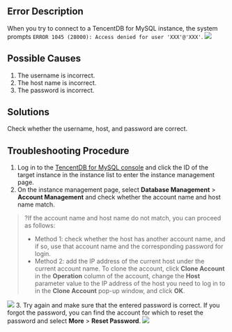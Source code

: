## Error Description
When you try to connect to a TencentDB for MySQL instance, the system prompts `ERROR 1045 (28000): Access denied for user 'XXX'@'XXX'`.
![](https://main.qcloudimg.com/raw/3283ffcec33f4bdf02aa6ed8cf48ea48.png)

## Possible Causes
1. The username is incorrect.
2. The host name is incorrect.
3. The password is incorrect.

## Solutions
Check whether the username, host, and password are correct.

## Troubleshooting Procedure
1. Log in to the [TencentDB for MySQL console](https://console.cloud.tencent.com/cdb) and click the ID of the target instance in the instance list to enter the instance management page.
2. On the instance management page, select **Database Management** > **Account Management** and check whether the account name and host name match.
>?If the account name and host name do not match, you can proceed as follows:
>- Method 1: check whether the host has another account name, and if so, use that account name and the corresponding password for login.
>- Method 2: add the IP address of the current host under the current account name. To clone the account, click **Clone Account** in the **Operation** column of the account, change the **Host** parameter value to the IP address of the host you need to log in to in the **Clone Account** pop-up window, and click **OK**.
>
![](https://main.qcloudimg.com/raw/93d14fbcea9f28269dfb8c0b79c38a22.png)
3. Try again and make sure that the entered password is correct. If you forgot the password, you can find the account for which to reset the password and select **More** > **Reset Password**.
![](https://main.qcloudimg.com/raw/2b7c31670524bc00fa05cfd5181fc018.png)

